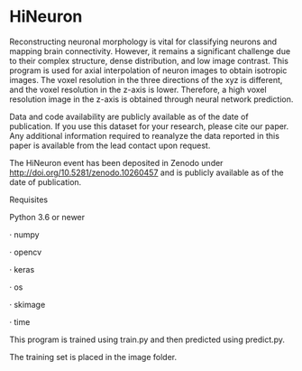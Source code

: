 # HiNeuron
Reconstructing neuronal morphology is vital for classifying neurons and mapping brain connectivity. However, it remains a significant challenge due to their complex structure, dense distribution, and low image contrast. 
This program is used for axial interpolation of neuron images to obtain isotropic images. 
The voxel resolution in the three directions of the xyz is different, and the voxel resolution in the z-axis is lower. 
Therefore, a high voxel resolution image in the z-axis is obtained through neural network prediction.

Data and code availability are publicly available as of the date of publication.
If you use this dataset for your research, please cite our paper.
Any additional information required to reanalyze the data reported in this paper is available from the lead contact upon request.

The HiNeuron event has been deposited in Zenodo under http://doi.org/10.5281/zenodo.10260457 and is publicly available as of the date of publication. 

Requisites

Python 3.6 or newer

· numpy

· opencv

· keras

·	os

·	skimage

·	time

This program is trained using train.py and then predicted using predict.py. 

The training set is placed in the image folder.
